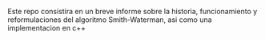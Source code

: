 Este repo consistira en un breve informe sobre la historia, funcionamiento y reformulaciones del algoritmo Smith-Waterman, asi como una implementacion en c++
